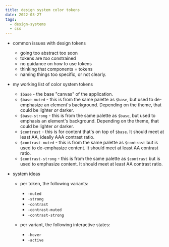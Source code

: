 ```yaml
---
title: design system color tokens
date: 2022-03-27
tags:
  - design-systems
  - css
---
```


- common issues with design tokens
  - going too abstract too soon
  - tokens are _too_ constrained
  - no guidance on how to use tokens
  - thinking that components = tokens
  - naming things too specific, or not clearly.
  
- my working list of color system tokens
  - `$base` - the base "canvas" of the application.
  - `$base-muted` - this is from the same palette as `$base`, but used to de-emphasize an element's background. Depending on the theme, that could be lighter _or_ darker.
  - `$base-strong` - this is from the same palette as `$base`, but used to emphasis an element's background. Depending on the theme, that could be lighter _or_ darker.
  - `$contrast` - this is for content that's on top of `$base`. It should meet at least AA, ideally AAA contrast ratio.
  - `$contrast-muted` - this is from the same palette as `$contrast` but is used to de-emphasize content. It should meet at least AA contrast ratio.
  - `$contrast-strong` - this is from the same palette as `$contrast` but is used to emphasize content. It should meet at least AA contrast ratio.
  
  
- system ideas
  - per token, the following variants:
    - `-muted`
    - `-strong`
    - `-contrast`
    - `-contrast-muted`
    - `-contrast-strong`
    
  - per variant, the following interactive states:
    - `-hover`
    - `-active`
  
  
